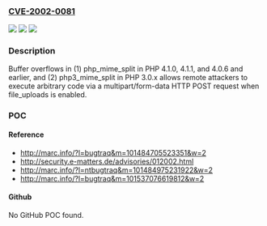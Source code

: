 ### [CVE-2002-0081](https://cve.mitre.org/cgi-bin/cvename.cgi?name=CVE-2002-0081)
![](https://img.shields.io/static/v1?label=Product&message=n%2Fa&color=blue)
![](https://img.shields.io/static/v1?label=Version&message=n%2Fa&color=blue)
![](https://img.shields.io/static/v1?label=Vulnerability&message=n%2Fa&color=brighgreen)

### Description

Buffer overflows in (1) php_mime_split in PHP 4.1.0, 4.1.1, and 4.0.6 and earlier, and (2) php3_mime_split in PHP 3.0.x allows remote attackers to execute arbitrary code via a multipart/form-data HTTP POST request when file_uploads is enabled.

### POC

#### Reference
- http://marc.info/?l=bugtraq&m=101484705523351&w=2
- http://security.e-matters.de/advisories/012002.html
- http://marc.info/?l=ntbugtraq&m=101484975231922&w=2
- http://marc.info/?l=bugtraq&m=101537076619812&w=2

#### Github
No GitHub POC found.

